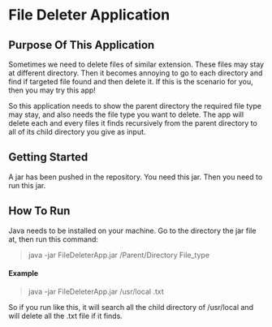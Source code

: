 # File Deleter Application

## Purpose Of This Application

Sometimes we need to delete files of similar extension. These files may stay at different directory. Then it becomes annoying to go to each
directory and find if targeted file found and then delete it. If this is the scenario for you, then you may try this app!

So this application needs to show the parent directory the required file type may stay, and also needs the file type you want to delete. The app will delete each and every files it finds recursively from the parent directory to all of its child directory you give as input.

## Getting Started

A jar has been pushed in the repository. You need this jar. Then you need to run this jar.

## How To Run

Java needs to be installed on your machine. Go to the directory the jar file at, then run this command:

>  java -jar FileDeleterApp.jar /Parent/Directory File_type

#### Example

>  java -jar FileDeleterApp.jar /usr/local .txt

So if you run like this, it will search all the child directory of /usr/local and will delete all the .txt file if it finds.
